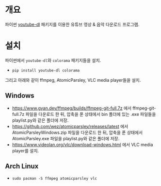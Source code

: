 # 개요

파이썬 [youtube-dl](https://github.com/ytdl-org/youtube-dl) 패키지를 이용한 유튜브 영상 & 음악 다운로드 프로그램.

# 설치

파이썬에서 `youtube-dl`와 `colorama` 패키지들을 설치.

* `pip install youtube-dl colorama`

그리고 아래와 같이 ffmpeg, AtomicParsley, VLC media player들을 설치.

## Windows

* https://www.gyan.dev/ffmpeg/builds/ffmpeg-git-full.7z 에서 ffmpeg-git-full.7z 파일을 다운로드 한 뒤, 압축을 푼 상태에서 bin 폴더에 있는 .exe 파일들을 playlist.py와 같은 폴더에 저장.
* https://github.com/wez/atomicparsley/releases/latest 에서 AtomicParsleyWindows.zip 파일을 다운로드 한 뒤, 압축을 푼 상태에서 AtomicParsley.exe 파일을 playlist.py와 같은 폴더에 저장.
* https://www.videolan.org/vlc/download-windows.html 에서 VLC media player를 설치.

## Arch Linux

* `sudo pacman -S ffmpeg atomicparsley vlc`
